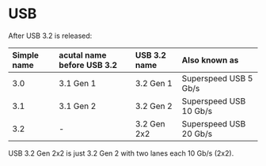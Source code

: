 # USB 

After USB 3.2 is released: 

Simple name | acutal name before USB 3.2 | USB 3.2 name | Also known as
:--|:--|:--|:--
3.0 | 3.1 Gen 1 | 3.2 Gen 1 | Superspeed USB 5 Gb/s
3.1 | 3.1 Gen 2 | 3.2 Gen 2 | Superspeed USB 10 Gb/s
3.2 | -         | 3.2 Gen 2x2 | Superspeed USB 20 Gb/s

USB 3.2 Gen 2x2 is just 3.2 Gen 2 with two lanes each 10 Gb/s (2x2).
